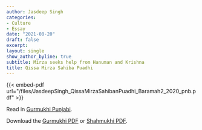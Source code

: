 ```yaml
---
author: Jasdeep Singh
categories:
- Culture
- Essay
date: "2021-08-20"
draft: false
excerpt:
layout: single
show_author_byline: true
subtitle: Mirza seeks help from Hanuman and Krishna
title: Qissa Mirza Sahiba Puadhi
---
```


{{< embed-pdf url="/files/JasdeepSingh_QissaMirzaSahibanPuadhi_Baramah2_2020_pnb.pdf" >}}

Read in [Gurmukhi Punjabi](/pa/writing/mirza-pala/).

Download the [Gurmukhi PDF](/files/JasdeepSingh_QissaMirzaSahibanPuadhi_Baramah2_2020_pa.pdf) or [Shahmukhi PDF](/files/JasdeepSingh_QissaMirzaSahibanPuadhi_Baramah2_2020_pnb.pdf).

